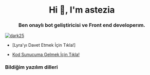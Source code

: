 <h1 align="center">Hi 👋, I'm astezia</h1>
<h3 align="center">Ben onaylı bot geliştiricisi ve Front end developerım.</h3>

<p align="left"> <a href="https://github.com/ryo-ma/github-profile-trophy"><img src="https://github-profile-trophy.vercel.app/?username=dark25" alt="dark25" /></a> </p>

-  [Lyra'yı Davet Etmek İçin Tıkla!]

-  [Kod Sunucuma Gelmek İçin Tıkla!](https://discord.gg/aoijs)


<h3 align="left">Bildiğim yazılım dilleri</h3>
<p align="left"> <a href="https://developer.android.com" target="_blank" rel="noreferrer">
